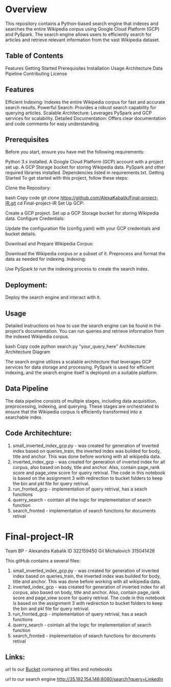 
# Overview
This repository contains a Python-based search engine that indexes and searches the entire Wikipedia corpus using Google Cloud Platform (GCP) and PySpark. The search engine allows users to efficiently search for articles and retrieve relevant information from the vast Wikipedia dataset.

## Table of Contents
Features
Getting Started
Prerequisites
Installation
Usage
Architecture
Data Pipeline
Contributing
License
## Features
 Efficient Indexing: Indexes the entire Wikipedia corpus for fast and accurate search results.
 Powerful Search: Provides a robust search capability for querying articles.
 Scalable Architecture: Leverages PySpark and GCP services for scalability.
 Detailed Documentation: Offers clear documentation and code comments for easy understanding.
## Prerequisites
Before you start, ensure you have met the following requirements:

Python 3.x installed.
A Google Cloud Platform (GCP) account with a project set up.
A GCP Storage bucket for storing Wikipedia data.
PySpark and other required libraries installed.
Dependencies listed in requirements.txt.
Getting Started
To get started with this project, follow these steps:

Clone the Repository:

bash
Copy code
git clone https://github.com/AlexaKabalik/Final-project-IR.git
cd Final-project-IR
Set Up GCP:

Create a GCP project.
Set up a GCP Storage bucket for storing Wikipedia data.
Configure Credentials:

Update the configuration file (config.yaml) with your GCP credentials and bucket details.

Download and Prepare Wikipedia Corpus:

Download the Wikipedia corpus or a subset of it.
Preprocess and format the data as needed for indexing.
Indexing:

Use PySpark to run the indexing process to create the search index.

## Deployment:

Deploy the search engine and interact with it.

## Usage
Detailed instructions on how to use the search engine can be found in the project's documentation. You can run queries and retrieve information from the indexed Wikipedia corpus.

bash
Copy code
python search.py "your_query_here"
Architecture
Architecture Diagram

The search engine utilizes a scalable architecture that leverages GCP services for data storage and processing. PySpark is used for efficient indexing, and the search engine itself is deployed on a suitable platform.

## Data Pipeline
The data pipeline consists of multiple stages, including data acquisition, preprocessing, indexing, and querying. These stages are orchestrated to ensure that the Wikipedia corpus is efficiently transformed into a searchable index.
## Code Architechture:
1. small_inverted_index_gcp.py - was created for generation of inverted index based on queries_train, the inverted index was builded for body, title and anchor. This was done before working with all wikipedia data.
2. inverted_index_gcp - was created for generation of inverted index for all corpus, also based on body, title and anchor. Also, contain page_rank score and page_view score for queiry retrival. The code in this notebook is based on the assignment 3 with redirection to bucket folders to keep the bin and pkl file for query retrival.
3. run_fronted_gcp - implementation of query retrival, has a seach functions
4. querry_search - cointain all the logic for implementation of search function
5. search_fronted - implementation of search functions for documents retival
# Final-project-IR
Team BP - Alexandra Kabalik ID 322159450 Gil Michalovich 315041426

This gitHub contains a several files:
1. small_inverted_index_gcp.py - was created for generation of inverted index based on queries_train, the inverted index was builded for body, title and anchor. This was done before working with all wikipedia data.
2. inverted_index_gcp - was created for generation of inverted index for all corpus, also based on body, title and anchor. Also, contain page_rank score and page_view score for queiry retrival. The code in this notebook is based on the assignment 3 with redirection to bucket folders to keep the bin and pkl file for query retrival.
3. run_fronted_gcp - implementation of query retrival, has a seach functions
4. querry_search - cointain all the logic for implementation of search function
5. search_fronted - implementation of search functions for documents retival

## Links:

url to our [Bucket](https://console.cloud.google.com/storage/browser/inverted_index_creation;tab=objects?forceOnBucketsSortingFiltering=false&organizationId=536124907474&project=alexandrakabalik&prefix=&forceOnObjectsSortingFiltering=false)
 containing all files and notebooks

url to our search engine http://35.192.154.146:8080/search?query=LinkedIn


